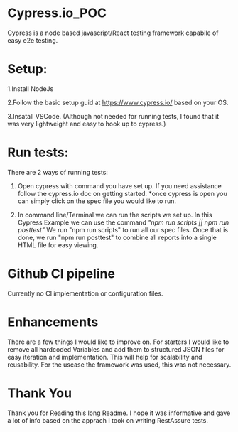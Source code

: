 # Cypress.io_POC
Cypress is a node based javascript/React testing framework capabile of easy e2e testing.

# Setup:
1.Install NodeJs

2.Follow the basic setup guid at https://www.cypress.io/ based on your OS.

3.Insatall VSCode. (Although not needed for running tests, I found that it was very lightweight and easy to hook up to cypress.)


# Run tests:
There are 2 ways of running tests:

1. Open cypress with command you have set up. If you need assistance follow the cypress.io doc on getting started.
  *once cypress is open you can simply click on the spec file you would like to run.
  
2. In command line/Terminal we can run the scripts we set up. In this Cypress Example we can use the command *"npm run scripts || npm run posttest"*
   We run "npm run scripts" to run all our spec files. Once that is done, we run "npm run posttest" to combine all reports into a single HTML file for easy viewing.

# Github CI pipeline
Currently no CI implementation or configuration files.


# Enhancements
There are a few things I would like to improve on. For starters I would like to remove all hardcoded Variables and add them to structured JSON files for easy iteration and implementation. This will help for scalability and reusability. For the uscase the framework was used, this was not necessary. 


# Thank You
Thank you for Reading this long Readme. I hope it was informative and gave a lot of info based on the apprach I took on writing RestAssure tests.
